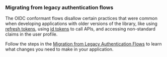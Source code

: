 ### Migrating from legacy authentication flows

The OIDC conformant flows disallow certain practices that were common when developing applications with older versions of the library, like using [refresh tokens](tokens/refresh-token), using [id tokens](/tokens/id-token) to call APIs, and accessing non-standard claims in the user profile.

Follow the steps in the [Migration from Legacy Authentication Flows](guides/migration-legacy-flows) to learn what changes you need to make in your application.
